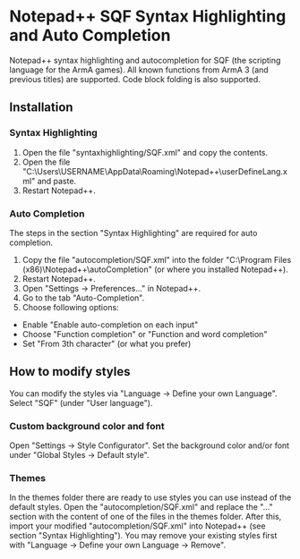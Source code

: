 # Notepad++ SQF Syntax Highlighting and Auto Completion

Notepad++ syntax highlighting and autocompletion for SQF (the scripting language for the ArmA games).
All known functions from ArmA 3 (and previous titles) are supported. Code block folding is also supported.

## Installation


### Syntax Highlighting

1. Open the file "syntaxhighlighting/SQF.xml" and copy the contents.
2. Open the file "C:\Users\USERNAME\AppData\Roaming\Notepad++\userDefineLang.xml" and paste.
3. Restart Notepad++.

### Auto Completion

The steps in the section "Syntax Highlighting" are required for auto completion.

1. Copy the file "autocompletion/SQF.xml" into the folder "C:\Program Files (x86)\Notepad++\autoCompletion" (or where you installed Notepad++).
2. Restart Notepad++.
3. Open "Settings -> Preferences..." in Notepad++.
4. Go to the tab "Auto-Completion".
5. Choose following options:
  - Enable "Enable auto-completion on each input"
  - Choose "Function completion" or "Function and word completion"
  - Set "From 3th character" (or what you prefer)

## How to modify styles

You can modify the styles via "Language -> Define your own Language". Select "SQF" (under "User language").

### Custom background color and font

Open "Settings -> Style Configurator". Set the background color and/or font under "Global Styles -> Default style".

### Themes

In the themes folder there are ready to use styles you can use instead of the default styles.
Open the "autocompletion/SQF.xml" and replace the "<Styles>...</Styles>" section with the content of one of the files in the themes folder.
After this, import your modified "autocompletion/SQF.xml" into Notepad++ (see section "Syntax Highlighting").
You may remove your existing styles first with "Language -> Define your own Language -> Remove".
